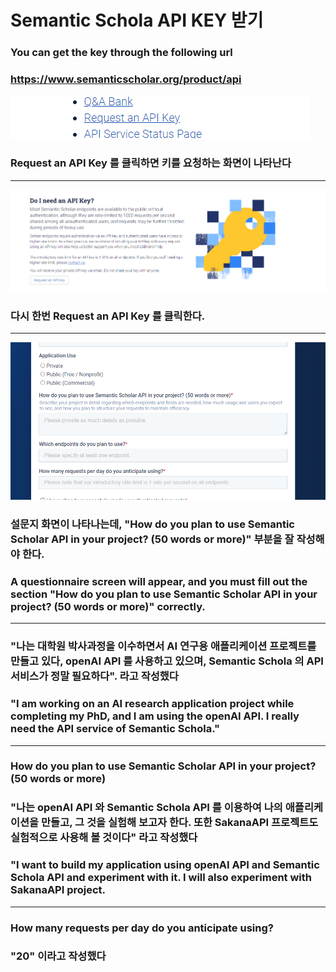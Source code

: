 # Semantic Schola API KEY 받기

### You can get the key through the following url  
### https://www.semanticscholar.org/product/api

![alt text](./ss_images/image.png)

### Request an API Key 를 클릭하면 키를 요청하는 화면이 나타난다

<hr/>

![alt text](./ss_images/image-1.png)
### 다시 한번 Request an API Key 를 클릭한다.
<hr>

![alt text](./ss_images/image-2.png)

 
 ### 설문지 화면이 나타나는데, **"How do you plan to use Semantic Scholar API in your project? (50 words or more)"** 부분을 잘 작성해야 한다. 

 ### A questionnaire screen will appear, and you must fill out the section **"How do you plan to use Semantic Scholar API in your project? (50 words or more)"** correctly.

<hr>

### **"나는 대학원 박사과정을 이수하면서 AI 연구용 애플리케이션 프로젝트를 만들고 있다, openAI API 를 사용하고 있으며, Semantic Schola 의 API 서비스가 정말 필요하다".**  라고 작성했다

### **"I am working on an AI research application project while completing my PhD, and I am using the openAI API. I really need the API service of Semantic Schola."**

<hr>

 ### **How do you plan to use Semantic Scholar API in your project? (50 words or more)**

### **"나는 openAI API 와 Semantic Schola API 를 이용하여 나의 애플리케이션을 만들고, 그 것을 실험해 보고자 한다. 또한 SakanaAPI 프로젝트도 실험적으로 사용해 볼 것이다"** 라고 작성했다

### **"I want to build my application using openAI API and Semantic Schola API and experiment with it. I will also experiment with SakanaAPI project.**

<hr>

 ### **How many requests per day do you anticipate using?**
 ### "20" 이라고 작성했다